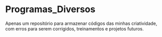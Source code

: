 # Programas_Diversos
Apenas um repositório para armazenar códigos das minhas criatividade, com erros para serem corrigidos, treinamentos e projetos futuros.
